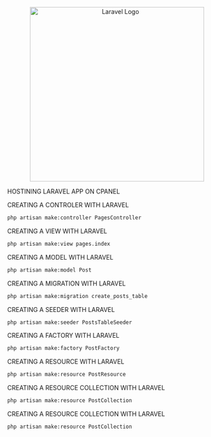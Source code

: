 <p align="center"><a href="https://laravel.com" target="_blank"><img src="https://raw.githubusercontent.com/laravel/art/master/logo-lockup/5%20SVG/2%20CMYK/1%20Full%20Color/laravel-logolockup-cmyk-red.svg" width="400" alt="Laravel Logo"></a></p>

HOSTINING LARAVEL APP ON CPANEL

CREATING A CONTROLER WITH LARAVEL

```bash
php artisan make:controller PagesController
```

CREATING A VIEW WITH LARAVEL

```bash
php artisan make:view pages.index
```

CREATING A MODEL WITH LARAVEL

```bash
php artisan make:model Post
```

CREATING A MIGRATION WITH LARAVEL

```bash
php artisan make:migration create_posts_table
```

CREATING A SEEDER WITH LARAVEL

```bash
php artisan make:seeder PostsTableSeeder
```

CREATING A FACTORY WITH LARAVEL

```bash
php artisan make:factory PostFactory
```

CREATING A RESOURCE WITH LARAVEL

```bash
php artisan make:resource PostResource
```

CREATING A RESOURCE COLLECTION WITH LARAVEL

```bash
php artisan make:resource PostCollection
```

CREATING A RESOURCE COLLECTION WITH LARAVEL

```bash
php artisan make:resource PostCollection
```
